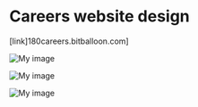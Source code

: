 # Careers website design 

[link]180careers.bitballoon.com]

![My image](http://i.imgur.com/7p2h73G.png)

![My image](http://i.imgur.com/QdPQBHd.png)

![My image](http://i.imgur.com/TkunNSr.png)
